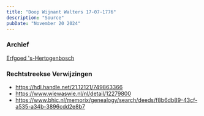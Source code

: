 ```yaml
---
title: "Doop Wijnant Walters 17-07-1776"
description: "Source"
pubDate: "November 20 2024"
---
```


### Archief
[Erfgoed 's-Hertogenbosch](https://www.erfgoedshertogenbosch.nl/)

### Rechtstreekse Verwijzingen
- https://hdl.handle.net/21.12121/749863366
- https://www.wiewaswie.nl/nl/detail/12279800
- https://www.bhic.nl/memorix/genealogy/search/deeds/f8b6db89-43cf-a535-a34b-3896cdd2e8b7